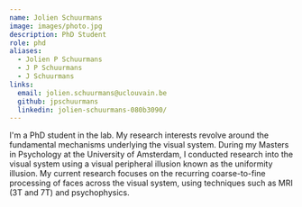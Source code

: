 ```yaml
---
name: Jolien Schuurmans
image: images/photo.jpg
description: PhD Student
role: phd
aliases:
  - Jolien P Schuurmans
  - J P Schuurmans
  - J Schuurmans
links:
  email: jolien.schuurmans@uclouvain.be
  github: jpschuurmans
  linkedin: jolien-schuurmans-080b3090/
---
```


I'm a PhD student in the lab. My research interests revolve around the fundamental mechanisms underlying the visual system. 
During my Masters in Psychology at the University of Amsterdam, I conducted research into the visual system using a visual peripheral illusion known as the uniformity illusion. 
My current research focuses on the recurring coarse-to-fine processing of faces across the visual system, using techniques such as MRI (3T and 7T) and psychophysics.

